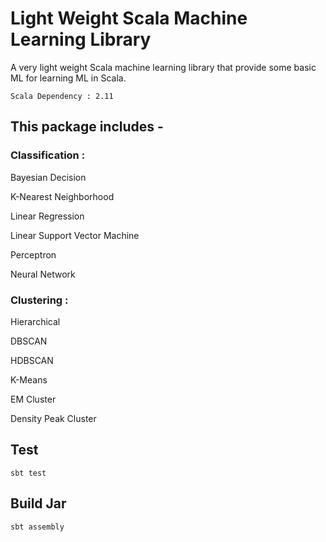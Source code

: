 # Light Weight Scala Machine Learning Library

A very light weight Scala machine learning library that provide some basic ML for learning ML in Scala.

    Scala Dependency : 2.11

## This package includes -

### Classification :

Bayesian Decision

K-Nearest Neighborhood

Linear Regression

Linear Support Vector Machine

Perceptron

Neural Network

### Clustering :

Hierarchical

DBSCAN

HDBSCAN

K-Means

EM Cluster

Density Peak Cluster

## Test

    sbt test

## Build Jar

    sbt assembly
